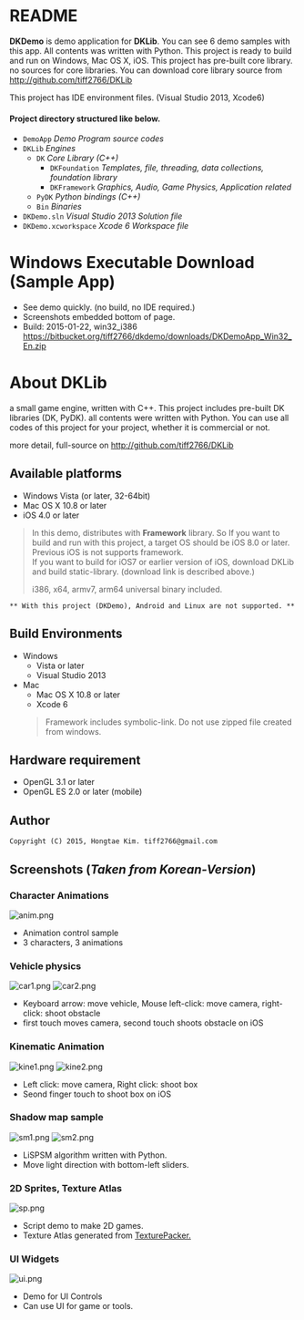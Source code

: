 # README #

**DKDemo** is demo application for **DKLib**.
You can see 6 demo samples with this app.
All contents was written with Python.
This project is ready to build and run on Windows, Mac OS X, iOS.
This project has pre-built core library. no sources for core libraries.
You can download core library source from http://github.com/tiff2766/DKLib  

This project has IDE environment files. (Visual Studio 2013, Xcode6)  

#### Project directory structured like below.

* `DemoApp` *Demo Program source codes*
* `DKLib` *Engines*
    * `DK`  *Core Library (C++)*
        * `DKFoundation` *Templates, file, threading, data collections, foundation library*
        * `DKFramework` *Graphics, Audio, Game Physics, Application related*
    * `PyDK` *Python bindings (C++)*
    * `Bin` *Binaries*
* `DKDemo.sln` *Visual Studio 2013 Solution file*
* `DKDemo.xcworkspace` *Xcode 6 Workspace file*

# Windows Executable Download (Sample App)
* See demo quickly. (no build, no IDE required.)
* Screenshots embedded bottom of page.
* Build: 2015-01-22, win32_i386
https://bitbucket.org/tiff2766/dkdemo/downloads/DKDemoApp_Win32_En.zip

# About DKLib
a small game engine, written with C\++. This project includes pre-built DK libraries (DK, PyDK). all contents were written with Python. You can use all codes of this project for your project, whether it is commercial or not.

more detail, full-source on http://github.com/tiff2766/DKLib

## Available platforms 
* Windows Vista (or later, 32-64bit)
* Mac OS X 10.8 or later
* iOS 4.0 or later
> In this demo, distributes with **Framework** library. So If you want to build and run with this project, a target OS should be iOS 8.0 or later. Previous iOS is not supports framework.  
> If you want to build for iOS7 or earlier version of iOS, download DKLib and build static-library. (download link is described above.)
>
> i386, x64, armv7, arm64 universal binary included.

    ** With this project (DKDemo), Android and Linux are not supported. **

## Build Environments
* Windows
    * Vista or later
    * Visual Studio 2013
* Mac
    * Mac OS X 10.8 or later
    * Xcode 6
    > Framework includes symbolic-link. Do not use zipped file created from windows.

## Hardware requirement
* OpenGL 3.1 or later
* OpenGL ES 2.0 or later (mobile)

## Author
    Copyright (C) 2015, Hongtae Kim. tiff2766@gmail.com


## Screenshots (*Taken from Korean-Version*)
### Character Animations
![anim.png](https://bitbucket.org/repo/keLaoe/images/2465982228-anim.png)

* Animation control sample
* 3 characters, 3 animations

### Vehicle physics
![car1.png](https://bitbucket.org/repo/keLaoe/images/1454161511-car1.png)
![car2.png](https://bitbucket.org/repo/keLaoe/images/736436422-car2.png)

* Keyboard arrow: move vehicle, Mouse left-click: move camera, right-click: shoot obstacle
* first touch moves camera, second touch shoots obstacle on iOS

### Kinematic Animation
![kine1.png](https://bitbucket.org/repo/keLaoe/images/1827184730-kine1.png)
![kine2.png](https://bitbucket.org/repo/keLaoe/images/540183168-kine2.png)

* Left click: move camera, Right click: shoot box
* Seond finger touch to shoot box on iOS

### Shadow map sample
![sm1.png](https://bitbucket.org/repo/keLaoe/images/4172863041-sm1.png)
![sm2.png](https://bitbucket.org/repo/keLaoe/images/952550011-sm2.png)

* LiSPSM algorithm written with Python.
* Move light direction with bottom-left sliders.

### 2D Sprites, Texture Atlas
![sp.png](https://bitbucket.org/repo/keLaoe/images/605784757-sp.png)

* Script demo to make 2D games.
* Texture Atlas generated from [TexturePacker.](http://www.codeandweb.com/texturepacker)

### UI Widgets
![ui.png](https://bitbucket.org/repo/keLaoe/images/3182995816-ui.png)

* Demo for UI Controls
* Can use UI for game or tools.
